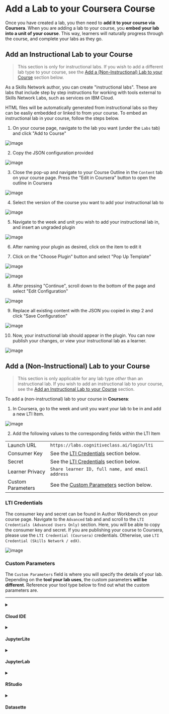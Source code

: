 # Add a Lab to your Coursera Course

Once you have created a lab, you then need to **add it to your course via Coursera**. When you are adding a lab to your course, you **embed your lab into a unit of your course**. This way, learners will naturally progress through the course, and complete your labs as they go.

## Add an Instructional Lab to your Course

> This section is only for instructional labs. If you wish to add a different lab type to your course, see the [Add a (Non-Instructional) Lab to your Course](#add-a-non-instructional-lab-to-your-course) section below.

As a Skills Network author, you can create "instructional labs". These are labs that include step by step instructions for working with tools external to Skills Network Labs, such as services on IBM Cloud. 

HTML files will be automatically generated from instructional labs so they can be easliy embedded or linked to from your course. To embed an instructional lab in your course, follow the steps below.

1. On your course page, navigate to the lab you want (under the `Labs` tab) and click "Add to Course"

![image](/img/adding-labs-in-a-course/SN-AW-add-to-course.png)

2. Copy the JSON configuration provided 

![image](/img/adding-labs-in-a-course/SN-AW-instructional-lab-modal-json.png)

3. Close the pop-up and navigate to your Course Outline in the `Content` tab on your course page. Press the "Edit in Coursera" button to open the outline in Coursera

![image](/img/adding-labs-in-a-course/SN-AW-Course-Outline-Coursera.png)

4. Select the version of the course you want to add your instructional lab to

![image](/img/adding-labs-in-a-course/SN-Coursera-version.png)

5. Navigate to the week and unit you wish to add your instructional lab in, and insert an ungraded plugin

![image](/img/adding-labs-in-a-course/SN-Coursera-add-ungraded-plugin.png)

6. After naming your plugin as desired, click on the item to edit it

7. Click on the "Choose Plugin" button and select "Pop Up Template"

![image](/img/adding-labs-in-a-course/SN-Coursera-choose-plugin-button.png)

![image](/img/adding-labs-in-a-course/SN-Coursera-pop-up-template.png)

8. After pressing "Continue", scroll down to the bottom of the page and select "Edit Configuration"

![image](/img/adding-labs-in-a-course/SN-Coursera-edit-configuration.png)

9. Replace all existing content with the JSON you copied in step 2 and click "Save Configuration"

![image](/img/adding-labs-in-a-course/SN-Coursera-JSON.png)

10. Now, your instructional lab should appear in the plugin. You can now publish your changes, or view your instructional lab as a learner.

![image](/img/adding-labs-in-a-course/SN-Coursera-instructional-lab-publish-view-as-learner.png)


## Add a (Non-Instructional) Lab to your Course

> This section is only applicable for any lab type _other_ than an instructional lab. If you wish to add an instructional lab to your course, see the [Add an Instructional Lab to your Course](#add-an-instructional-lab-to-your-course) section.

To add a (non-instructional) lab to your course in **Coursera**:

1. In Coursera, go to the week and unit you want your lab to be in and add a new LTI Item.

![image](/img/adding-labs-in-a-course/SN-Coursera-add-LTI-item.png)

2. Add the following values to the corresponding fields within the LTI Item

<table>
    <tr>
        <td> Launch URL </td> <td> <code>https://labs.cognitiveclass.ai/login/lti</code> </td>
    </tr>
    <tr>
        <td> Consumer Key </td> <td> See the <a href="#custom-parameters">LTI Credentials</a> section below. </td>
    </tr>
    <tr>
        <td> Secret </td> <td> See the <a href="#custom-parameters">LTI Credentials</a> section below. </td>
    </tr>
    <tr>
        <td> Learner Privacy </td> <td> <code>Share learner ID, full name, and email address</code> </td>
    </tr>
    <tr>
        <td> Custom Parameters </td> <td> See the <a href="#custom-parameters">Custom Parameters</a> section below. </td>
    </tr>
</table>

### LTI Credentials

The consumer key and secret can be found in Author Workbench on your course page. Navigate to the `Advanced` tab and and scroll to the `LTI Credentials (Advanced Users Only)` section. Here, you will be able to copy the consumer key and secret. If you are publishing your course to Coursera, please use the `LTI Credential (Coursera)` credentials. Otherwise, use `LTI Credential (Skills Network / edX)`.

![image](/img/adding-labs-in-a-course/SN-AW-LTI-Credentials-Coursera.png)

### Custom Parameters

The `Custom Parameters` field is where you will specify the details of your lab. Depending on the **tool your lab uses**, the custom parameters **will be different**. Reference your tool type below to find out what the custom parameters are.

---

<details><summary><h4 id="cloud-ide">Cloud IDE</h4></summary>
<p>

<table>
    <tr>
        <td>
            <code>sn_asset_library_instructions_url</code>
        </td>
        <td>Link to the Markdown instructions (<code>.md</code>) file obtained from the link copied in Author Workbench (<a href="#add-an-instructional-lab-to-your-course">in step 2</a>).</td>
    </tr>
    <tr>
        <td>
            <code>sn_labs_tool</code>
        </td>
        <td>Tool in Skills Network Labs with which to open the Markdown instructions file. (<code>cloud-ide</code>, <code>cloud-ide-docker</code>, <code>cloud-ide-openshift</code>)
</td>
    </tr>
</table>

Example:

| Key | Value |
|----------|-----------|
|sn_asset_library_instructions_url|https://cf-courses-data.s3.us.cloud-object-storage.appdomain.cloud/here-metrics-on-openshift/instructions.md|
|sn_labs_tool|cloud-ide-openshift|

</p>
</details>

<details><summary><h4 id="jupyterlite">JupyterLite</h4></summary>
<p>

<table>
    <tr>
        <td>
            <code>sn_labs_filepath</code>
        </td>
        <td>Path to store the lab in a student’s <code>/resources</code> folder.</td>
    </tr>
    <tr>
        <td>
            <code>sn_asset_library_notebook_url</code>
        </td>
        <td>Link to the JupyterLite Notebook (<code>.ipynb</code>) file obtained from the link copied in Author Workbench (<a href="#add-an-instructional-lab-to-your-course">in step 2</a>).</td>
    </tr>
    <tr>
        <td>
            <code>sn_labs_tool</code>
        </td>
        <td>Tool to open your Lab - in this case it would be "<code>jupyterlite</code>"</td>
    </tr>
</table>

Example:

| Key | Value |
|----------|-----------|
|sn_asset_library_notebook_url|https://cf-courses-data.s3.us.cloud-object-storage.appdomain.cloud/IBM-PY0101ES-edX/labs/Module2/PY0101ES-2.2_notebook_quizz_sets.ipynb|
|sn_labs_filepath|/labs/Module2/PY0101ES-2.2_notebook_quizz_sets.ipynb|
|sn_labs_tool|jupyterlite|


</p>
</details>

<details><summary><h4 id="jupyterlab">JupyterLab</h4></summary>
<p>

<table>
    <tr>
        <td>
            <code>sn_labs_filepath</code>
        </td>
        <td>Path to store the lab in a student’s <code>/resources</code> folder.</td>
    </tr>
    <tr>
        <td>
            <code>sn_asset_library_notebook_url</code>
        </td>
        <td>Link to the JupyterNotebook (<code>.ipynb</code>) file obtained from the link copied in Author Workbench (<a href="#add-an-instructional-lab-to-your-course">in step 2</a>).</td>
    </tr>
    <tr>
        <td>
            <code>sn_labs_tool</code>
        </td>
        <td>Tool to open your Lab - in this case it would be "<code>jupyterlab</code>"</td>
    </tr>
</table>

Example:

| Key | Value |
|----------|-----------|
|sn_asset_library_notebook_url|https://cf-courses-data.s3.us.cloud-object-storage.appdomain.cloud/IBM-PY0101ES-edX/labs/Module2/PY0101ES-2.2_notebook_quizz_sets.ipynb|
|sn_labs_filepath|/labs/Module2/PY0101ES-2.2_notebook_quizz_sets.ipynb|
|sn_labs_tool|jupyterlab|

</p>
</details>

<details><summary><h4 id="rstudio">RStudio</h4></summary>
<p>

<table>
    <tr>
        <td>
            <code>sn_asset_library_instructions_url</code>
        </td>
        <td>Path where to store the lab in a student’s /resources folder.</td>
    </tr>
    <tr>
        <td>
            <code>sn_asset_library_notebook_url</code>
        </td>
        <td>Link to the Markdown instructions (.md) file obtained from the link copied in Author Workbench (<a href="#add-an-instructional-lab-to-your-course">in step 2</a>).</td>
    </tr>
    <tr>
        <td>
            <code>sn_labs_tool</code>
        </td>
        <td>Tool to open your Lab - in this case it would be "<code>rstudio-ide</code>"</td>
    </tr>
</table>

</p>
</details>

<details><summary><h4 id="datasette">Datasette</h4></summary>
<p>

<table>
    <tr>
        <td>
            <code>sn_labs_filepath</code>
        </td>
        <td>Path where to store the lab in a student’s <code>/resources</code> folder.</td>
    </tr>
    <tr>
        <td>
            <code>sn_asset_library_sqlite_db_url</code>
        </td>
        <td>Link to the sqlite db file (<code>.db</code>) file obtained from the Skills Network Asset Library.</td>
    </tr>
    <tr>
        <td>
            <code>sn_labs_tool</code>
        </td>
        <td>Tool to open your Lab - in this case it would be "<code>datasette</code>"</td>
    </tr>
    <tr>
        <td>
            <code>sn_asset_library_instructions_url</code>
        </td>
        <td>Link to the Markdown instructions (<code>.md</code>) file obtained from the link copied in Author Workbench (<a href="#add-an-instructional-lab-to-your-course">in step 2</a>).</td>
    </tr>
</table>

</p>
</details>